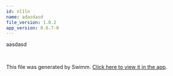 ```yaml
---
id: nl1ln
name: adasdasd
file_version: 1.0.2
app_version: 0.6.7-0
---
```


aasdasd

<br/>

This file was generated by Swimm. [Click here to view it in the app](http://localhost:5000/repos/Z2l0aHViJTNBJTNBY29uZiUzQSUzQWVkZW5oZXJtZWxpbg==/docs/nl1ln).